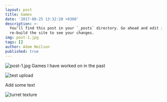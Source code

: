 ```yaml
---
layout: post
title: Games
date: '2017-08-25 13:32:20 +0300'
description: >-
  You’ll find this post in your `_posts` directory. Go ahead and edit it and
  re-build the site to see your changes.
img: post-1.jpg
tags: []
author: Adam Neilson
published: true
---
```

![post-1.jpg]({{site.baseurl}}/_posts/assets/img/post-1.jpg)
Games I have worked on in the past

![test upload]({{site.baseurl}}/asssets/img/backgrounds.JPG)

Add some text

![turret texture]({{site.baseurl}}/assets/img/spike_turret.JPG)
